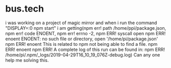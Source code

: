 # bus.tech
i was working on a project of magic mirror and when i run the command "DISPLAY=:0 npm start" i am getting(npm err! path /home/ppi/package.json,  npm err! code ENOENT, npm err! errno -2,  npm ERR! syscall open npm ERR! enoent ENOENT: no such file or directory, open '/home/pi/package.json' npm ERR! enoent This is related to npm not being able to find a file. npm ERR! enoent   npm ERR! A complete log of this run can be found in: npm ERR!     /home/pi/.npm/_logs/2019-04-29T16_10_19_076Z-debug.log) Can any one help me solving this.
